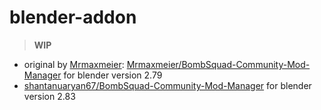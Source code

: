 # blender-addon

> **WIP**

 - original by [Mrmaxmeier](https://github.com/Mrmaxmeier): [Mrmaxmeier/BombSquad-Community-Mod-Manager](https://github.com/Mrmaxmeier/BombSquad-Community-Mod-Manager/tree/master/utils/blender) for blender version 2.79
 - [shantanuaryan67/BombSquad-Community-Mod-Manager](https://github.com/shantanuaryan67/BombSquad-Community-Mod-Manager/tree/master/utils/blender_2-80) for blender version 2.83
